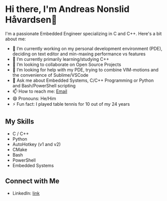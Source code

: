 # Hi there, I'm Andreas Nonslid Håvardsen👋

I'm a passionate Embedded Engineer specializing in C and C++. Here's a bit about me:

- 🔭 I’m currently working on my personal development environment (PDE), deciding on text editor and min-maxing performance vs features
- 🌱 I’m currently primarily learning/studying C++
- 👯 I’m looking to collaborate on Open Source Projects
- 🤔 I’m looking for help with my PDE, trying to combine VIM-motions and the convenience of Sublime/VSCode
- 💬 Ask me about Embedded Systems, C/C++ Programming or Python and Bash/PowerShell scripting
- 📫 How to reach me: [Email](mailto:andreas.nonshaav@hotmail.com)
- 😄 Pronouns: He/Him
- ⚡ Fun fact: I played table tennis for 10 out of my 24 years

## My Skills
- C / C++
- Python
- AutoHotkey (v1 and v2)
- CMake
- Bash
- PowerShell
- Embedded Systems

## Connect with Me
- LinkedIn: [link](https://www.linkedin.com/in/andreas-nonslid-h%C3%A5vardsen-6839a0174/)

